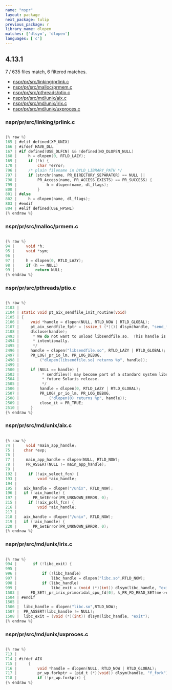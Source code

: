 ```yaml
---
name: "nspr"
layout: package
next_package: tulip
previous_package: r
library_name: dlopen
matches: ['dlsym', 'dlopen']
languages: ['c']
---
```

## 4.13.1
7 / 635 files match, 6 filtered matches.

 - [nspr/pr/src/linking/prlink.c](#nsprprsrclinkingprlinkc)
 - [nspr/pr/src/malloc/prmem.c](#nsprprsrcmallocprmemc)
 - [nspr/pr/src/pthreads/ptio.c](#nsprprsrcpthreadsptioc)
 - [nspr/pr/src/md/unix/aix.c](#nsprprsrcmdunixaixc)
 - [nspr/pr/src/md/unix/irix.c](#nsprprsrcmdunixirixc)
 - [nspr/pr/src/md/unix/uxproces.c](#nsprprsrcmdunixuxprocesc)

### nspr/pr/src/linking/prlink.c

```c

{% raw %}
165 | #elif defined(XP_UNIX)
166 | #ifdef HAVE_DLL
167 | #if defined(USE_DLFCN) && !defined(NO_DLOPEN_NULL)
168 |     h = dlopen(0, RTLD_LAZY);
169 |     if (!h) {
170 |         char *error;
796 |     /* plain filename in DYLD_LIBRARY_PATH */
797 |     if (strchr(name, PR_DIRECTORY_SEPARATOR) == NULL ||
798 |         PR_Access(name, PR_ACCESS_EXISTS) == PR_SUCCESS) {
799 |             h = dlopen(name, dl_flags);
800 |         }
801 | #else
802 |     h = dlopen(name, dl_flags);
803 | #endif
804 | #elif defined(USE_HPSHL)
{% endraw %}

```
### nspr/pr/src/malloc/prmem.c

```c

{% raw %}
94 |     void *h;
95 |     void *sym;
96 | 
97 |     h = dlopen(0, RTLD_LAZY);
98 |     if (h == NULL)
99 |         return NULL;
{% endraw %}

```
### nspr/pr/src/pthreads/ptio.c

```c

{% raw %}
2103 | 
2104 | static void pt_aix_sendfile_init_routine(void)
2105 | {
2106 |     void *handle = dlopen(NULL, RTLD_NOW | RTLD_GLOBAL);
2107 |     pt_aix_sendfile_fptr = (ssize_t (*)()) dlsym(handle, "send_file");
2108 |     dlclose(handle);
2493 |      * We do not want to unload libsendfile.so.  This handle is leaked
2494 |      * intentionally.
2495 |      */
2496 |     handle = dlopen("libsendfile.so", RTLD_LAZY | RTLD_GLOBAL);
2497 |     PR_LOG(_pr_io_lm, PR_LOG_DEBUG,
2498 |         ("dlopen(libsendfile.so) returns %p", handle));
2499 | 
2500 |     if (NULL == handle) {
2503 |          * sendfilev() may become part of a standard system library in a
2504 |          * future Solaris release.
2505 |          */
2506 |         handle = dlopen(0, RTLD_LAZY | RTLD_GLOBAL);
2507 |         PR_LOG(_pr_io_lm, PR_LOG_DEBUG,
2508 |             ("dlopen(0) returns %p", handle));
2509 |         close_it = PR_TRUE;
2510 |     }
{% endraw %}

```
### nspr/pr/src/md/unix/aix.c

```c

{% raw %}
74 |     void *main_app_handle;
75 | 	char *evp;
76 | 
77 |     main_app_handle = dlopen(NULL, RTLD_NOW);
78 |     PR_ASSERT(NULL != main_app_handle);
79 | 
192 |     if (!aix_select_fcn) {
193 |         void *aix_handle;
194 | 
195 | 	aix_handle = dlopen("/unix", RTLD_NOW);
196 | 	if (!aix_handle) {
197 | 	    PR_SetError(PR_UNKNOWN_ERROR, 0);
215 |     if (!aix_poll_fcn) {
216 |         void *aix_handle;
217 | 
218 | 	aix_handle = dlopen("/unix", RTLD_NOW);
219 | 	if (!aix_handle) {
220 | 	    PR_SetError(PR_UNKNOWN_ERROR, 0);
{% endraw %}

```
### nspr/pr/src/md/unix/irix.c

```c

{% raw %}
994 | 		if (!libc_exit) {
995 | 
996 | 			if (!libc_handle)
997 | 				libc_handle = dlopen("libc.so",RTLD_NOW);
998 | 			if (libc_handle)
999 | 				libc_exit = (void (*)(int)) dlsym(libc_handle, "exit");
1503 |     FD_SET(_pr_irix_primoridal_cpu_fd[0], &_PR_FD_READ_SET(me->cpu));
1504 | #endif
1505 | 
1506 | 	libc_handle = dlopen("libc.so",RTLD_NOW);
1507 | 	PR_ASSERT(libc_handle != NULL);
1508 | 	libc_exit = (void (*)(int)) dlsym(libc_handle, "exit");
{% endraw %}

```
### nspr/pr/src/md/unix/uxproces.c

```c

{% raw %}
713 | 
714 | #ifdef AIX
715 |     {
716 |         void *handle = dlopen(NULL, RTLD_NOW | RTLD_GLOBAL);
717 |         pr_wp.forkptr = (pid_t (*)(void)) dlsym(handle, "f_fork");
718 |         if (!pr_wp.forkptr) {
{% endraw %}

```
